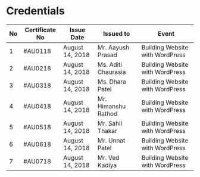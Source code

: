# Credentials

| __No__| __Certificate No__ | __Issue Date__ | __Issued to__ | __Event__ |
|----------|----------|----------|----------|----------|
|1| #AU0118 | August 14, 2018 | Mr. Aayush Prasad | Building Website with WordPress |
|2| #AU0218 | August 14, 2018 | Ms. Aditi Chaurasia | Building Website with WordPress |
|3| #AU0318 | August 14, 2018 | Ms. Dhara Patel | Building Website with WordPress |
|4| #AU0418 | August 14, 2018 | Mr. Himanshu Rathod | Building Website with WordPress |
|5| #AU0518 | August 14, 2018 | Mr. Sahil Thakar | Building Website with WordPress |
|6| #AU0618 | August 14, 2018 | Mr. Unnat Patel | Building Website with WordPress |
|7| #AU0718 | August 14, 2018 | Mr. Ved Kadiya | Building Website with WordPress |



